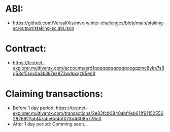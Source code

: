 # ABI:
- https://github.com/VersaliXis/mvx-winter-challenges/blob/main/staking-sc/output/staking-sc.abi.json
# Contract: 
- https://testnet-explorer.multiversx.com/accounts/erd1qqqqqqqqqqqqqpgqzmc8yka7s8q53sf5ssx0a3k3k7ez873wdpxqz95end

# Claiming transactions:
- Before 1 day period: https://testnet-explorer.multiversx.com/transactions/2e83fcb0840abf4eb611f9115255628769f11abf47abe6d45f073d4308b776c0
- After 1 day period: Comming soon...
